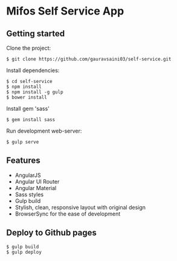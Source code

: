# Mifos Self Service App

## Getting started

Clone the project:

    $ git clone https://github.com/gauravsaini03/self-service.git

Install dependencies:

    $ cd self-service
    $ npm install
    $ npm install -g gulp
    $ bower install

Install gem 'sass'

    $ gem install sass

Run development web-server:

    $ gulp serve

## Features

* AngularJS
* Angular UI Router
* Angular Material
* Sass styles
* Gulp build
* Stylish, clean, responsive layout with original design
* BrowserSync for the ease of development

## Deploy to Github pages  

    $ gulp build
    $ gulp deploy
